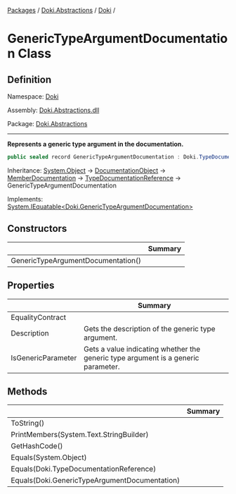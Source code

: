 [Packages](../../../README.md) / [Doki.Abstractions](../../README.md) / [Doki](../README.md) / 

# GenericTypeArgumentDocumentation Class

## Definition

Namespace: [Doki](../README.md)

Assembly: [Doki.Abstractions.dll](../../README.md)

Package: [Doki.Abstractions](https://www.nuget.org/packages/Doki.Abstractions)

---

**Represents a generic type argument in the documentation.**

```csharp
public sealed record GenericTypeArgumentDocumentation : Doki.TypeDocumentationReference
```

Inheritance: [System.Object](https://learn.microsoft.com/en-us/dotnet/api/System.Object) → [DocumentationObject](../Doki.DocumentationObject/README.md) → [MemberDocumentation](../Doki.MemberDocumentation/README.md) → [TypeDocumentationReference](../Doki.TypeDocumentationReference/README.md) → GenericTypeArgumentDocumentation

Implements: [System.IEquatable&lt;Doki.GenericTypeArgumentDocumentation&gt;](https://learn.microsoft.com/en-us/dotnet/api/System.IEquatable&lt;Doki.GenericTypeArgumentDocumentation&gt;)

## Constructors

|   |Summary|
|---|---|
|GenericTypeArgumentDocumentation()||


## Properties

|   |Summary|
|---|---|
|EqualityContract||
|Description| Gets the description of the generic type argument.|
|IsGenericParameter| Gets a value indicating whether the generic type argument is a generic parameter.|


## Methods

|   |Summary|
|---|---|
|ToString()||
|PrintMembers(System.Text.StringBuilder)||
|GetHashCode()||
|Equals(System.Object)||
|Equals(Doki.TypeDocumentationReference)||
|Equals(Doki.GenericTypeArgumentDocumentation)||



